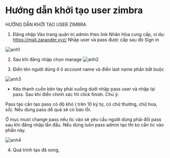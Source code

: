 # Hướng dẫn khởi tạo user zimbra

HƯỚNG DẪN KHỞI TẠO USER ZIMBRA

1. Đăng nhập Vào trang quản trị admin theo link Nhân Hòa cung cấp, ví dụ: https://mail.zaraoder.xyz/ Nhập user và pass được cấp sau đó Sign in

![anh1](https://image.prntscr.com/image/MTbOczeKTgq-XjaNVgay5g.png)

2. Sau khi đăng nhập chọn manage
![anh2](https://image.prntscr.com/image/Qa89f4xiTmumbiScBQeRDw.png)

3. Điền tên người dùng ở ô account name và điền last name phần bắt buộc

![anh3](https://image.prntscr.com/image/YZPp76-XTSWiES4_i6kk-w.png)

- Kéo thanh cuốn bên tay phải xuống dưới nhập pass user và nhập lại pass. Sau khi điền chính xác thì click finish. Chú ý:

Pass tạo cần tạo pass có độ khó ( trên 10 ký tự, có chữ thường, chữ hoa, số). Nếu dùng pass dễ quá sẽ có báo lỗi.

Ở mục must change pass nếu tic vào sẽ yêu cầu người dùng phải đổi pass sau khi đăng nhập lần đầu. Nếu dùng luôn pass admin tạo thì ko cần tic vào phần này.

![anh4](https://image.prntscr.com/image/dYDwCQ-TSU_dKOZsB__UBw.png)

4. Quá trình tạo đã xong,
